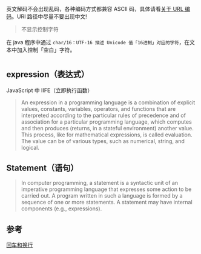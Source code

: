 英文解码不会出现乱码，各种编码方式都兼容 ASCII 码，具体请看[关于 URL 编码](http://www.ruanyifeng.com/blog/2010/02/url_encoding.html)。URI 路径中尽量不要出现中文!

> 不显示控制字符

在 java 程序中通过 `char/16：UTF-16 描述 Unicode 值「16进制」对应的字符`，在文本中加入控制「空白」字符。

# 
## expression（表达式）

JavaScript 中 IIFE（立即执行函数）

> An expression in a programming language is a combination of explicit values, constants, variables, operators, and functions that are interpreted according to the particular rules of precedence and of association for a particular programming language, which computes and then produces (returns, in a stateful environment) another value. This process, like for mathematical expressions, is called evaluation. The value can be of various types, such as numerical, string, and logical.

## Statement（语句）

> In computer programming, a statement is a syntactic unit of an imperative programming language that expresses some action to be carried out. A program written in such a language is formed by a sequence of one or more statements. A statement may have internal components (e.g., expressions).


## 参考

[回车和换行](http://www.ruanyifeng.com/blog/2006/04/post_213.html)

